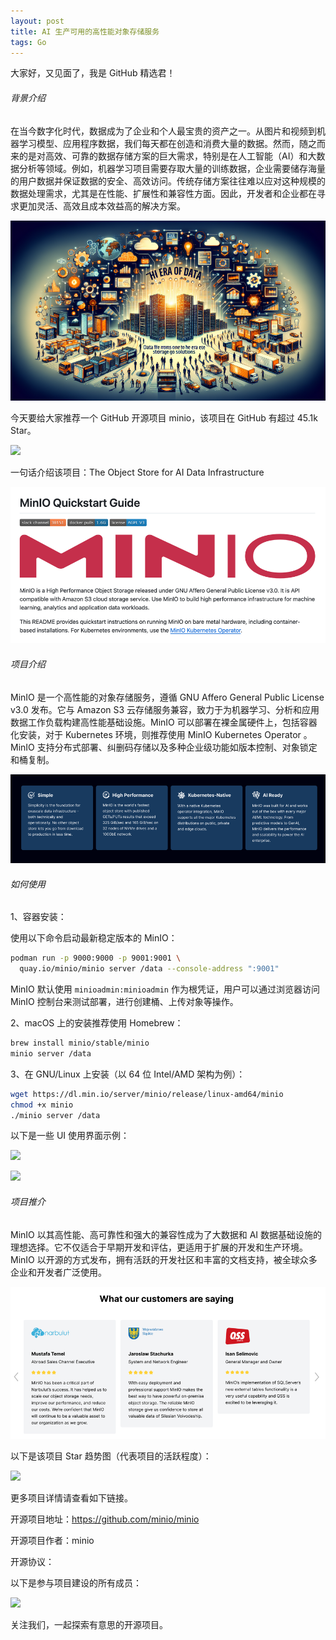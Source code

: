 ```yaml
---
layout: post
title: AI 生产可用的高性能对象存储服务
tags: Go
---
```


大家好，又见面了，我是 GitHub 精选君！

###### 背景介绍

在当今数字化时代，数据成为了企业和个人最宝贵的资产之一。从图片和视频到机器学习模型、应用程序数据，我们每天都在创造和消费大量的数据。然而，随之而来的是对高效、可靠的数据存储方案的巨大需求，特别是在人工智能（AI）和大数据分析等领域。例如，机器学习项目需要存取大量的训练数据，企业需要储存海量的用户数据并保证数据的安全、高效访问。传统存储方案往往难以应对这种规模的数据处理需求，尤其是在性能、扩展性和兼容性方面。因此，开发者和企业都在寻求更加灵活、高效且成本效益高的解决方案。

![](https://raw.githubusercontent.com/ZhuPeng/pic/master/mac/compress_tmp-3c6138b8345f1e72dbc526d0d76b4cbc.png)

今天要给大家推荐一个 GitHub 开源项目 minio，该项目在 GitHub 有超过 45.1k Star。

![](https://stats.deeptrain.net/repo/minio/minio/?theme=light)

一句话介绍该项目：The Object Store for AI Data Infrastructure

![](https://raw.githubusercontent.com/ZhuPeng/pic/master/images/compress_image-20240618223840638.png)

###### 项目介绍

MinIO 是一个高性能的对象存储服务，遵循 GNU Affero General Public License v3.0 发布。它与 Amazon S3 云存储服务兼容，致力于为机器学习、分析和应用数据工作负载构建高性能基础设施。MinIO 可以部署在裸金属硬件上，包括容器化安装，对于 Kubernetes 环境，则推荐使用 MinIO Kubernetes Operator 。MinIO 支持分布式部署、纠删码存储以及多种企业级功能如版本控制、对象锁定和桶复制。

![](https://raw.githubusercontent.com/ZhuPeng/pic/master/images/compress_image-20240618223941050.png)

###### 如何使用

1、容器安装：

使用以下命令启动最新稳定版本的 MinIO：

```sh
podman run -p 9000:9000 -p 9001:9001 \
  quay.io/minio/minio server /data --console-address ":9001"
```

MinIO 默认使用 `minioadmin:minioadmin` 作为根凭证，用户可以通过浏览器访问 MinIO 控制台来测试部署，进行创建桶、上传对象等操作。

2、macOS 上的安装推荐使用 Homebrew：

```sh
brew install minio/stable/minio
minio server /data
```

3、在 GNU/Linux 上安装（以 64 位 Intel/AMD 架构为例）：

```sh
wget https://dl.min.io/server/minio/release/linux-amd64/minio
chmod +x minio
./minio server /data
```

以下是一些 UI 使用界面示例：

![](https://github.com/minio/minio/blob/master/docs/screenshots/pic1.png?raw=true)

![](https://github.com/minio/minio/blob/master/docs/screenshots/pic2.png?raw=true)

###### 项目推介

MinIO 以其高性能、高可靠性和强大的兼容性成为了大数据和 AI 数据基础设施的理想选择。它不仅适合于早期开发和评估，更适用于扩展的开发和生产环境。MinIO 以开源的方式发布，拥有活跃的开发社区和丰富的文档支持，被全球众多企业和开发者广泛使用。

![](https://raw.githubusercontent.com/ZhuPeng/pic/master/images/compress_image-20240618224226142.png)

以下是该项目 Star 趋势图（代表项目的活跃程度）：

![](https://api.star-history.com/svg?repos=minio/minio&type=Timeline)

更多项目详情请查看如下链接。

开源项目地址：https://github.com/minio/minio 

开源项目作者：minio

开源协议：

以下是参与项目建设的所有成员：

![](https://contrib.rocks/image?repo=minio/minio)

关注我们，一起探索有意思的开源项目。

